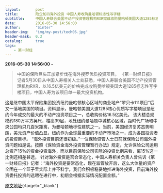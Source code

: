 ```yaml
---
layout:       post
title:        险企加码海外投资 中国人寿收购曼哈顿标志性写字楼
subtitle:     中国人寿联合美国不动产投资管理机构RXR完成收购曼哈顿美国大道1285标志性写字楼项目，总收购价格16.5亿美元，中国人寿为该项目单一最大投资机构。
date:         2016-05-30 14:56:00
author:       "Sinter"
header-img:   "img/my-post/tech05.jpg"
header-mask:  0.3
catalog:      true
tags:
    - 第一财经
---
```


**2016-05-30 14:56:00**  **-**

> 中国的保险巨头正加紧步伐在海外搜罗优质投资项目。
《第一财经日报》记者5月30日从中国人寿相关人士处获悉，中国人寿联合美国不动产投资管理机构RXR，以16.5亿美元的价格完成收购曼哈顿美国大道1285标志性写字楼项目，中国人寿为该项目单一最大投资机构。

这是继中国太平保险集团投资纽约曼哈顿核心区域的商业地产“翠贝卡111项目”后又一落地美国的项目。资料显示，曼哈顿美国大道1285核心优质写字楼项目是纽约今年成交的最大的不动产投资项目之一，总收购价格16.5亿美元。
该大楼总规模约180万平方英尺，楼高39层，地处纽约曼哈顿中城核心区域，距时代广场和中央公园均只几百米距离，为曼哈顿地标性建筑之一。当前，美国经济复苏态势明朗，美元资产价值凸显，纽约作为全球最重要的不动产市场之一，成为各国投资者的投资目标。
“海外投资目前还很初级。”一位保险资管人士日前就保险公司海外投资问题如是说。按照《保险资金海外投资管理暂行办法》规定，允许保险公司运用总资产15%的资金投资海外，而以目前保险公司实际的投资比例来看，离15%这一比例还相差甚远。
针对海外投资是否会常态化，中国人寿相关负责人曾告诉《第一财经日报》记者：“海外投资是要常态化，现在监管放开后，这么大体量的资产全困在一个篮子里实际上并不科学，我们会积极稳妥地推进海外投资，目前海外投资委托投资的选聘在进行中，初期会根据实际情况配置金额。”


[原文地址](http://www.yicai.com/news/5020406.html){:target="_blank"}


